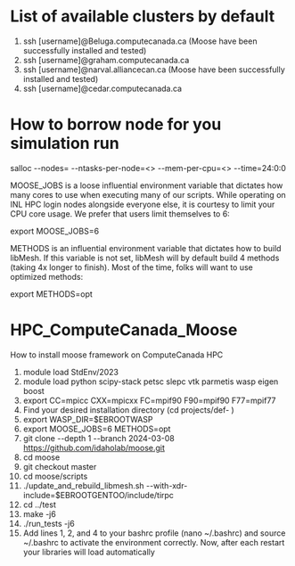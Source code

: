 # List of available clusters by default
1. ssh [username]@Beluga.computecanada.ca (Moose have been successfully installed and tested)
2. ssh [username]@graham.computecanada.ca
3. ssh [username]@narval.alliancecan.ca (Moose have been successfully installed and tested)
5. ssh [username]@cedar.computecanada.ca

# How to borrow node for you simulation run
salloc --nodes=<number of nodes needed> --ntasks-per-node=<> --mem-per-cpu=<> --time=24:0:0

MOOSE_JOBS is a loose influential environment variable that dictates how many cores to use when executing many of our scripts. While operating on INL HPC login nodes alongside everyone else, it is courtesy to limit your CPU core usage. We prefer that users limit themselves to 6:

export MOOSE_JOBS=6

METHODS is an influential environment variable that dictates how to build libMesh. If this variable is not set, libMesh will by default build 4 methods (taking 4x longer to finish). Most of the time, folks will want to use optimized methods:

export METHODS=opt

# HPC_ComputeCanada_Moose
How to install moose framework on ComputeCanada HPC

1. module load StdEnv/2023
2. module load python scipy-stack petsc slepc vtk parmetis wasp eigen boost
3. export CC=mpicc CXX=mpicxx FC=mpif90 F90=mpif90 F77=mpif77
4. Find your desired installation directory (cd projects/def- )
5. export WASP_DIR=$EBROOTWASP
6. export MOOSE_JOBS=6 METHODS=opt
7. git clone --depth 1 --branch 2024-03-08 https://github.com/idaholab/moose.git
8. cd moose
9. git checkout master
10. cd moose/scripts
11. ./update_and_rebuild_libmesh.sh --with-xdr-include=$EBROOTGENTOO/include/tirpc
12. cd ../test
13. make -j6
14. ./run_tests -j6
15. Add lines 1, 2, and 4 to your bashrc profile (nano ~/.bashrc) and source ~/.bashrc to activate the environment correctly. Now, after each restart your libraries will load automatically
